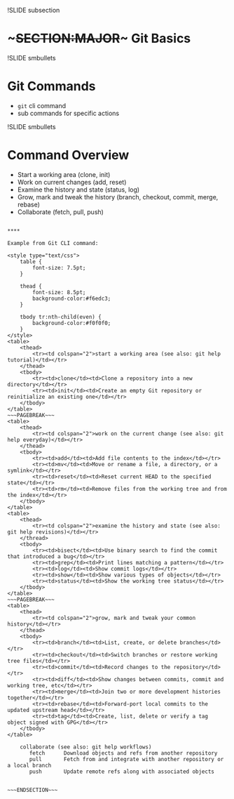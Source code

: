 !SLIDE subsection
# ~~~SECTION:MAJOR~~~ Git Basics

!SLIDE smbullets
# Git Commands

* `git` cli command
* sub commands for specific actions

!SLIDE smbullets
# Command Overview

* Start a working area (clone, init)
* Work on current changes (add, reset)
* Examine the history and state (status, log)
* Grow, mark and tweak the history (branch, checkout, commit, merge, rebase)
* Collaborate (fetch, pull, push)

~~~SECTION:handouts~~~

****

Example from Git CLI command:

<style type="text/css">
	table {
		font-size: 7.5pt;
	}

	thead {
		font-size: 8.5pt;
		background-color:#f6edc3;
	}

	tbody tr:nth-child(even) {
		background-color:#f0f0f0;
	}
</style>
<table>
	<thead>
		<tr><td colspan="2">start a working area (see also: git help tutorial)</td></tr>
	</thead>
	<tbody>
		<tr><td>clone</td><td>Clone a repository into a new directory</td></tr>
		<tr><td>init</td><td>Create an empty Git repository or reinitialize an existing one</td></tr>
	</tbody>
</table>
~~~PAGEBREAK~~~
<table>
	<thead>
		<tr><td colspan="2">work on the current change (see also: git help everyday)</td></tr>
	</thead>
	<tbody>
		<tr><td>add</td><td>Add file contents to the index</td></tr>
		<tr><td>mv</td><td>Move or rename a file, a directory, or a symlink</td></tr>
		<tr><td>reset</td><td>Reset current HEAD to the specified state</td></tr>
		<tr><td>rm</td><td>Remove files from the working tree and from the index</td></tr>
	</tbody>
</table>
<table>
	<thead>
		<tr><td colspan="2">examine the history and state (see also: git help revisions)</td></tr>
	</thread>
	<tbody>
		<tr><td>bisect</td><td>Use binary search to find the commit that introduced a bug</td></tr>
		<tr><td>grep</td><td>Print lines matching a pattern</td></tr>
		<tr><td>log</td><td>Show commit logs</td></tr>
		<tr><td>show</td><td>Show various types of objects</td></tr>
		<tr><td>status</td><td>Show the working tree status</td></tr>
	</tbody>
</table> 
~~~PAGEBREAK~~~
<table>
	<thead>
		<tr><td colspan="2">grow, mark and tweak your common history</td></tr>
	</thead>
	<tbody>
		<tr><td>branch</td><td>List, create, or delete branches</td></tr>
		<tr><td>checkout</td><td>Switch branches or restore working tree files</td></tr>
		<tr><td>commit</td><td>Record changes to the repository</td></tr>
		<tr><td>diff</td><td>Show changes between commits, commit and working tree, etc</td></tr>
		<tr><td>merge</td><td>Join two or more development histories together</td></tr>
		<tr><td>rebase</td><td>Forward-port local commits to the updated upstream head</td></tr>
		<tr><td>tag</td><td>Create, list, delete or verify a tag object signed with GPG</td></tr>
	</tbody>
</table>

    collaborate (see also: git help workflows)
       fetch      Download objects and refs from another repository
       pull       Fetch from and integrate with another repository or a local branch
       push       Update remote refs along with associated objects


~~~ENDSECTION~~~
